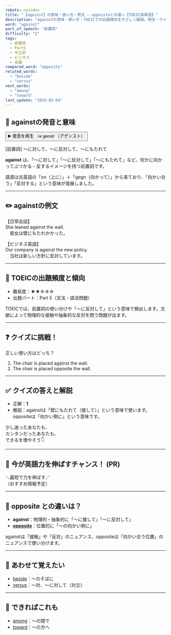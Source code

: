 ```yaml
---
robots: noindex
title: "【against】の意味・使い方・例文 ― oppositeとの違い【TOEIC英単語】"
description: "againstの意味・使い方・TOEICでの出題傾向をやさしく解説。例文・クイズ付きでoppositeとの違いもわかりやすく学べます。"
word: "against"
part_of_speech: "前置詞"
difficulty: "2"
tags:
  - 前置詞
  - Part5
  - 中立的
  - ビジネス
  - 会議
compared_word: "opposite"
related_words:
  - "beside"
  - "versus"
next_words:
  - "among"
  - "toward"
last_update: "2025-05-04"
---
```


## 🔰 againstの発音と意味

<button class="play-audio" onclick="playTTS('against')">
  <span class="play-audio-main">
    ▶️ 発音を再生　/əˈɡenst/
  </span>
  <span class="play-audio-sub">
    （アゲンスト）
  </span>
</button>

[前置詞] ～に対して、～に反対して、～にもたれて

**against** は、「～に対して」「～に反対して」「～にもたれて」など、何かに向かってぶつかる・反するイメージを持つ前置詞です。

語源は古英語の「on（上に）」＋「gegn（向かって）」から来ており、「向かい合う」「反対する」という意味が発展しました。

---

## ✏️ againstの例文

【日常会話】  
She leaned against the wall.  
　彼女は壁にもたれかかった。

【ビジネス英語】  
Our company is against the new policy.  
　当社は新しい方針に反対しています。

---

## 🎯 TOEICの出題頻度と傾向

- 難易度：★★☆☆☆
- 出題パート：Part 5（文法・語法問題）

TOEICでは、前置詞の使い分けや「～に反対して」という意味で頻出します。文脈によって物理的な接触や抽象的な反対を問う問題が出ます。

---

## ❓ クイズに挑戦！

正しい使い方はどっち？

1. The chair is placed against the wall.  
2. The chair is placed opposite the wall.

---

## ✅ クイズの答えと解説

- 正解：**1**
- 解説：againstは「壁にもたれて（接して）」という意味で使います。oppositeは「向かい側に」という意味です。

少し迷ったあなたも、  
カンタンだったあなたも、  
できるを増やそう👇️

---

## 🚀 今が英語力を伸ばすチャンス！ (PR)

<div class="info-center">
＼最短で力を伸ばす／<br>  
（おすすめ情報予定）
</div>

---

## 🤔  opposite との違いは？

- **against**：物理的・抽象的に「～に接して」「～に反対して」
- **[opposite](/word/opposite)**：位置的に「～の向かい側に」

againstは「接触」や「反対」のニュアンス、oppositeは「向かい合う位置」のニュアンスで使い分けます。

---

## 🧩 あわせて覚えたい

- [beside](/word/beside)：～のそばに
- [versus](/word/versus)：～対、～に対して（対立）

---

## 📖 できればこれも

- [among](/word/among)：～の間で
- [toward](/word/toward)：～の方へ

<!-- cvid: aid24_bid01 -->
